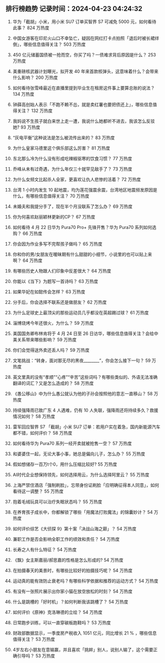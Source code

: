 
## 排行榜趋势 记录时间：2024-04-23 04:24:32
  
  1. 华为「截胡」小米，用小米 SU7 订单买智界 S7 可减免 5000 元，如何看待此事？ 824 万热度
    
  2. 中国女游客在印尼火山口不幸坠亡，疑因在网红打卡点拍照「退后时被长裙绊倒」，哪些信息值得关注？ 503 万热度
    
  3. 450 亿元储蓄国债被一抢而空，你买了吗？一债难求背后原因是什么？ 253 万热度
    
  4. 美重磅核武器计划曝光，拟开发 40 年来首款核弹头，这意味着什么？会带来什么影响？ 200 万热度
    
  5. 如何看待张雪峰最近在直播里提到毕业生在租房这件事上要算总账的说法？ 134 万热度
    
  6. 钟薛高创始人表示「不跑不赖不怂，就是卖红薯也要把债还上」，哪些信息值得关注？ 132 万热度
    
  7. 我妈说不生孩子就白来世上走一遭，我说什么她都听不进去，我该怎么反驳她? 93 万热度
    
  8. “灰电平衡”这种说法是怎么被流传出来的？ 83 万热度
    
  9. 为什么皇家马德里这个俱乐部这么厉害？ 81 万热度
    
  10. 东北那么冷为什么没有形成吃辣椒驱寒的饮食习惯？ 77 万热度
    
  11. 乔峰从未有过奇遇，为什么年仅三十就罕见敌手了？ 73 万热度
    
  12. 为什么女频文比起杀人全家，更喜欢让仇人悲惨的活着？ 72 万热度
    
  13. 台湾 1 小时内发生 10 起地震，均为莲花强震余震，台湾地区地震频发原因是什么，有哪些信息值得关注？ 70 万热度
    
  14. 未婚夫和我提分手了，现在半个月没联系了怎么办？ 69 万热度
    
  15. 你为何喜欢赵丽颖林更新的CP？ 67 万热度
    
  16. 如何看待 4 月 22 日华为 Pura70 Pro+ 先锋开售？华为 Pura70 系列如何选购？ 66 万热度
    
  17. 你会因为作业多写不完帮孩子做吗？ 65 万热度
    
  18. 你和你的男/女朋友在暧昧期有什么甜甜的小细节，小说里的也可以贴上来啊？ 64 万热度
    
  19. 有哪些历史人物跟人们印象中反差很大？ 64 万热度
    
  20. 你能以《当下》为题写一首诗吗？ 63 万热度
    
  21. 如果华妃在如懿传会怎样？ 63 万热度
    
  22. 分手后，你会选择不联系还是做朋友？ 62 万热度
    
  23. 为什么足球史上最顶尖的那些运动员几乎都没在英超踢过球？ 61 万热度
    
  24. 淄博烧烤今年还很火，为什么？ 59 万热度
    
  25. 美国国务卿布林肯将于 4 月 24 日至 26 日访华，哪些信息值得关注？会给中美关系带来哪些影响？ 59 万热度
    
  26. 你们会觉得送外卖还丢人吗？ 59 万热度
    
  27. 文笔挑战：“转身，面对那无尽的黑夜________”，你会怎么接下一句？ 59 万热度
    
  28. 英文里真的没有“孝顺”“心疼”“辛苦”这些词吗？有哪些类似的、外语无法准确翻译的词汇？又是怎么造成的？ 58 万热度
    
  29. 《愚公移山》中为什么愚公就认为他的子孙会按照他的意志一直移山？ 58 万热度
    
  30. 持续强降雨已致广东 4 人遇难，仍有 10 人失联，强降雨还将持续多久？救援情况如何？ 58 万热度
    
  31. 雷军回应智界 S7 「截胡」小米 SU7 订单：若用户实在着急，国内新能源汽车都不错，如何评价？ 58 万热度
    
  32. 如何看待华为 Pura70 系列一经开卖就被抢售一空？ 57 万热度
    
  33. 和婆婆住一起，无论大事小事，她总是偏向儿子，怎么办？ 55 万热度
    
  34. 假如想储存一百万t个0，用什么压缩比较好? 55 万热度
    
  35. AI时代企业想保持领先，如何选择用云，为什么选择阿里云？ 55 万热度
    
  36. 上海严禁住酒店「强制刷脸」，忘带身份证刷脸「应明确征得本人同意」，如何看待这一调整？ 55 万热度
    
  37. 抱着毛绒玩具可以治疗失眠状态吗？ 55 万热度
    
  38. 在养育孩子成长中，你都解锁了哪些「用魔法打败魔法」的锦囊妙计？ 54 万热度
    
  39. 如何评价综艺《大侦探 9》第十案「决战山海之巅」？ 54 万热度
    
  40. 兼职工作是否会影响全职工作的绩效和责任？ 54 万热度
    
  41. 长寿之人有什么特征？ 54 万热度
    
  42. 《飘》女主斯嘉丽/郝思嘉的性格是怎么形成的? 54 万热度
    
  43. 在拍摄春天的美景时，有哪些比较好的拍摄技巧呢？ 54 万热度
    
  44. 运动真的能有效防止衰老吗？有哪些科学依据和推荐的运动方式？ 54 万热度
    
  45. 有没有一张照片展示出你家小猫在放空放松的时刻？ 54 万热度
    
  46. 什么是跳槽的「好时机」？如何判断我该跳槽了？ 54 万热度
    
  47. 如何评价《原神》克洛琳德的立绘？ 54 万热度
    
  48. 日常跑步训练，可以一直穿碳板跑鞋吗？ 53 万热度
    
  49. 财政部数据显示，一季度房产税收入 1051 亿元，同比增长 21 % ，哪些信息值得关注？ 53 万热度
    
  50. 4岁左右小朋友在意输赢，并且喜欢「挑衅」别人，说别人输了，这个需要正确引导吗？ 53 万热度
    